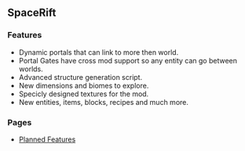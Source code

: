 ## SpaceRift
### Features
- Dynamic portals that can link to more then world.
- Portal Gates have cross mod support so any entity can go between worlds.
- Advanced structure generation script.
- New dimensions and biomes to explore.
- Specicly designed textures for the mod.
- New entities, items, blocks, recipes and much more.

### Pages
- [Planned Features](https://space-rift.github.io/Community/Planned-Features)
